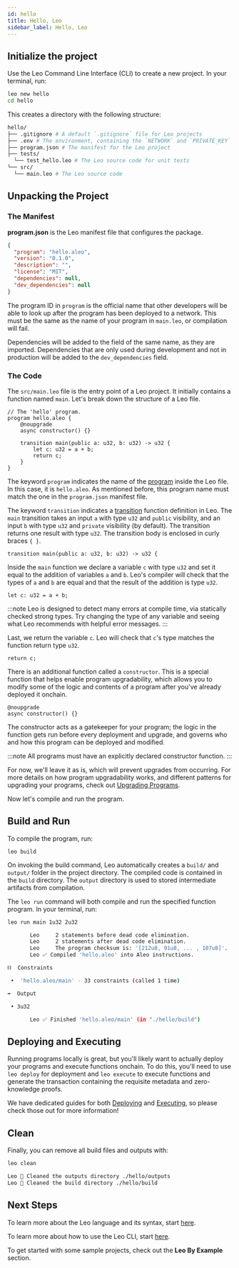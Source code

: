 ```yaml
---
id: hello
title: Hello, Leo
sidebar_label: Hello, Leo
---
```

[general tags]: # (hello_leo, starter_project)

## Initialize the project

Use the Leo Command Line Interface (CLI) to create a new project.
In your terminal, run:
```bash
leo new hello
cd hello
```

This creates a directory with the following structure:

```bash
hello/
├── .gitignore # A default `.gitignore` file for Leo projects
├── .env # The environment, containing the `NETWORK` and `PRIVATE_KEY` variables.
├── program.json # The manifest for the Leo project
├── tests/
  └── test_hello.leo # The Leo source code for unit tests
└── src/
  └── main.leo # The Leo source code
```


## Unpacking the Project

### The Manifest

**program.json** is the Leo manifest file that configures the package.
```json title="program.json"
{
  "program": "hello.aleo",
  "version": "0.1.0",
  "description": "",
  "license": "MIT",
  "dependencies": null,
  "dev_dependencies": null
}
```

The program ID in `program` is the official name that other developers will be able to look up after the program has been deployed to a network.  This must be the same as the name of your program in `main.leo`, or compilation will fail.


Dependencies will be added to the field of the same name, as they are imported.  Dependencies that are only used during development and not in production will be added to the `dev_dependencies` field.

### The Code
The `src/main.leo` file is the entry point of a Leo project. It initially contains a function named `main`.
Let's break down the structure of a Leo file.
```leo title="src/main.leo" showLineNumbers
// The 'hello' program.
program hello.aleo {
    @noupgrade
    async constructor() {}

    transition main(public a: u32, b: u32) -> u32 {
        let c: u32 = a + b;
        return c;
    }
}
```

The keyword `program` indicates the name of the [program](./../language/02_structure.md#program-scope) inside the Leo file.  In this case, it is `hello.aleo`.  As mentioned before, this program name must match the one in the  `program.json` manifest file.

The keyword `transition` indicates a [transition](./../language/02_structure.md#transition-function) function definition in Leo.
The `main` transition takes an input `a` with type `u32` and `public` visibility, and an input `b` with type `u32` and `private` visibility (by default).
The transition returns one result with type `u32`.
The transition body is enclosed in curly braces `{ }`. 
```leo
transition main(public a: u32, b: u32) -> u32 {
```

Inside the `main` function we declare a variable `c` with type `u32` and set it equal to the addition of variables `a` and `b`.
Leo's compiler will check that the types of `a` and `b` are equal and that the result of the addition is type `u32`.
```leo
let c: u32 = a + b;
```

:::note
Leo is designed to detect many errors at compile time, via statically checked strong types.
Try changing the type of any variable and seeing what Leo recommends with helpful error messages.
:::

Last, we return the variable `c`.
Leo will check that `c`'s type matches the function return type `u32`.
```leo
return c;
```

There is an additional function called a `constructor`.  This is a special function that helps enable program upgradability, which allows you to modify some of the logic and contents of a program after you've already deployed it onchain.  

```leo
@noupgrade
async constructor() {}
```

The constructor acts as a gatekeeper for your program; the logic in the function gets run before every deployment and upgrade, and governs who and how this program can be deployed and modified.  


:::note
All programs must have an explicitly declared constructor function.
:::

For now, we'll leave it as is, which will prevent upgrades from occurring. For more details on how program upgradability works, and different patterns for upgrading your programs, check out [Upgrading Programs](./../guides/10_program_upgradability.md).


Now let's compile and run the program.

## Build and Run 

To compile the program, run:
```
leo build
```
 
On invoking the build command, Leo automatically creates a `build/⁠` and `output/`⁠ folder in the project directory. The compiled code is contained in the `build` directory. The `output` directory is used to stored intermediate artifacts from compilation. 


The `leo run` command will both compile and run the specified function program.
In your terminal, run:
```bash
leo run main 1u32 2u32
```

```bash title="console output:"
       Leo     2 statements before dead code elimination.
       Leo     2 statements after dead code elimination.
       Leo     The program checksum is: '[212u8, 91u8, ... , 107u8]'.
       Leo ✅ Compiled 'hello.aleo' into Aleo instructions.

⛓  Constraints

 •  'hello.aleo/main' - 33 constraints (called 1 time)

➡️  Output

 • 3u32

       Leo ✅ Finished 'hello.aleo/main' (in "./hello/build")
```

## Deploying and Executing
Running programs locally is great, but you'll likely want to actually deploy your programs and execute functions onchain.  To do this, you'll need to use `leo deploy` for deployment and `leo execute` to execute functions and generate the transaction containing the requisite metadata and zero-knowledge proofs.

We have dedicated guides for both [Deploying](./../guides/03_deploying.md) and [Executing](./../guides/04_executing.md), so please check those out for more information!


## Clean
Finally, you can remove all build files and outputs with:
```bash
leo clean
```

```bash title="console output:"
Leo 🧹 Cleaned the outputs directory ./hello/outputs
Leo 🧹 Cleaned the build directory ./hello/build
```


## Next Steps

To learn more about the Leo language and its syntax, start [here](./../language/00_overview.md).

To learn more about how to use the Leo CLI, start [here](./../cli/00_overview.md).

To get started with some sample projects, check out the **Leo By Example** section.

